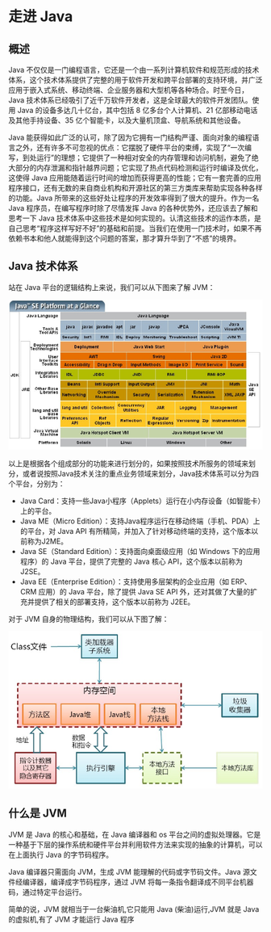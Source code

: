 # 走进 Java

## 概述

Java 不仅仅是一门编程语言，它还是一个由一系列计算机软件和规范形成的技术体系，这个技术体系提供了完整的用于软件开发和跨平台部署的支持环境，并广泛应用于嵌入式系统、移动终端、企业服务器和大型机等各种场合。时至今日，Java 技术体系已经吸引了近千万软件开发者，这是全球最大的软件开发团队。使用 Java 的设备多达几十亿台，其中包括 8 亿多台个人计算机、21 亿部移动电话及其他手持设备、35 亿个智能卡，以及大量机顶盒、导航系统和其他设备。 

Java 能获得如此广泛的认可，除了因为它拥有一门结构严谨、面向对象的编程语言之外，还有许多不可忽视的优点：它摆脱了硬件平台的束缚，实现了“一次编写，到处运行”的理想；它提供了一种相对安全的内存管理和访问机制，避免了绝大部分的内存泄漏和指针越界问题；它实现了热点代码检测和运行时编译及优化，这使得 Java 应用能随着运行时间的增加而获得更高的性能；它有一套完善的应用程序接口，还有无数的来自商业机构和开源社区的第三方类库来帮助实现各种各样的功能。Java 所带来的这些好处让程序的开发效率得到了很大的提升。作为一名Java 程序员，在编写程序时除了尽情发挥 Java 的各种优势外，还应该去了解和思考一下 Java 技术体系中这些技术是如何实现的。认清这些技术的运作本质，是自己思考“程序这样写好不好”的基础和前提。当我们在使用一门技术时，如果不再依赖书本和他人就能得到这个问题的答案，那才算升华到了“不惑”的境界。



## Java 技术体系

站在 Java 平台的逻辑结构上来说，我们可以从下图来了解 JVM：

![](images/jvmstructure.gif)

以上是根据各个组成部分的功能来进行划分的，如果按照技术所服务的领域来划分，或者说按照Java技术关注的重点业务领域来划分，Java技术体系可以分为四个平台，分别为：

- Java Card：支持一些Java小程序（Applets）运行在小内存设备（如智能卡）上的平台。
- Java ME（Micro Edition）：支持Java程序运行在移动终端（手机、PDA）上的平台，对 Java API 有所精简，并加入了针对移动终端的支持，这个版本以前称为J2ME。
- Java SE（Standard Edition）：支持面向桌面级应用（如 Windows 下的应用程序）的 Java 平台，提供了完整的 Java 核心 API，这个版本以前称为 J2SE。
- Java EE（Enterprise Edition）：支持使用多层架构的企业应用（如 ERP、CRM 应用）的 Java 平台，除了提供 Java SE API 外，还对其做了大量的扩充并提供了相关的部署支持，这个版本以前称为 J2EE。

对于 JVM 自身的物理结构，我们可以从下图了解：

![](images/jvm.gif)

## 什么是 JVM 

JVM 是 Java 的核心和基础，在 Java 编译器和 os 平台之间的虚拟处理器。它是一种基于下层的操作系统和硬件平台并利用软件方法来实现的抽象的计算机，可以在上面执行 Java 的字节码程序。

Java 编译器只需面向 JVM，生成 JVM 能理解的代码或字节码文件。Java 源文件经编译器，编译成字节码程序，通过 JVM 将每一条指令翻译成不同平台机器码，通过特定平台运行。

简单的说，JVM 就相当于一台柴油机,它只能用 Java (柴油)运行,JVM 就是 Java 的虚拟机,有了 JVM 才能运行 Java 程序

